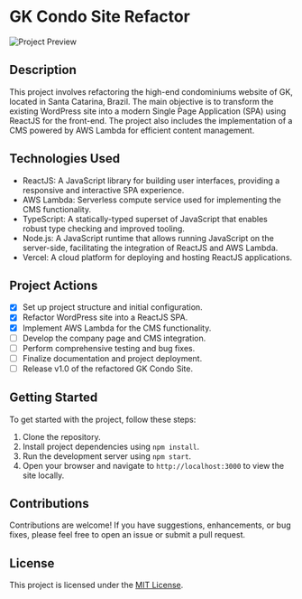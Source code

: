 # GK Condo Site Refactor

![Project Preview](project-preview.png)

## Description
This project involves refactoring the high-end condominiums website of GK, located in Santa Catarina, Brazil. The main objective is to transform the existing WordPress site into a modern Single Page Application (SPA) using ReactJS for the front-end. The project also includes the implementation of a CMS powered by AWS Lambda for efficient content management.

## Technologies Used
- ReactJS: A JavaScript library for building user interfaces, providing a responsive and interactive SPA experience.
- AWS Lambda: Serverless compute service used for implementing the CMS functionality.
- TypeScript: A statically-typed superset of JavaScript that enables robust type checking and improved tooling.
- Node.js: A JavaScript runtime that allows running JavaScript on the server-side, facilitating the integration of ReactJS and AWS Lambda.
- Vercel: A cloud platform for deploying and hosting ReactJS applications.

## Project Actions
- [x] Set up project structure and initial configuration.
- [x] Refactor WordPress site into a ReactJS SPA.
- [x] Implement AWS Lambda for the CMS functionality.
- [ ] Develop the company page and CMS integration.
- [ ] Perform comprehensive testing and bug fixes.
- [ ] Finalize documentation and project deployment.
- [ ] Release v1.0 of the refactored GK Condo Site.

## Getting Started
To get started with the project, follow these steps:

1. Clone the repository.
2. Install project dependencies using `npm install`.
3. Run the development server using `npm start`.
4. Open your browser and navigate to `http://localhost:3000` to view the site locally.

## Contributions
Contributions are welcome! If you have suggestions, enhancements, or bug fixes, please feel free to open an issue or submit a pull request.

## License
This project is licensed under the [MIT License](LICENSE).

